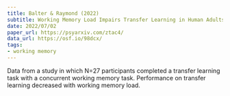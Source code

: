```yaml
---
title: Balter & Raymond (2022)
subtitle: Working Memory Load Impairs Transfer Learning in Human Adults
date: 2022/07/02
paper_url: https://psyarxiv.com/ztac4/
data_url: https://osf.io/98dcx/
tags:
- working memory
---
```


Data from a study in which N=27 participants completed a transfer learning task with a concurrent working memory task. Performance on transfer learning decreased with working memory load. 
